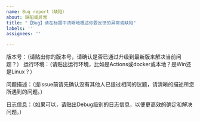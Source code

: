 ```yaml
---
name: Bug report（缺陷）
about: 缺陷或异常
title: "【Bug】请在标题中清晰地概述你要反馈的异常或缺陷"
labels: ''
assignees: ''

---
```


版本号：（请贴出你的版本号，请确认是否已通过升级到最新版来解决当前问题？）
运行环境：（请贴出运行环境，比如是Actions或docker或本地？是Win还是Linux？）

问题描述：（提issue前请先确认没有其他人已提过相同的议题，请清晰的描述所您所遇到的问题。）

日志信息：（如果可以，请贴出Debug级别的日志信息，以便更高效的确定和解决问题。）
